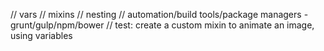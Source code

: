 // vars
// mixins
// nesting
// automation/build tools/package managers - grunt/gulp/npm/bower
// test: create a custom mixin to animate an image, using variables
